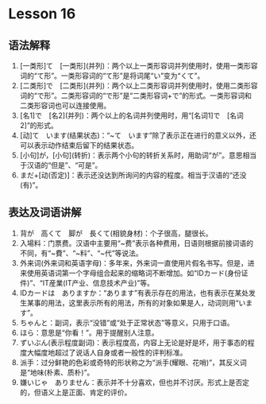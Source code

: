 # Lesson 16
## 语法解释
1. \[一类形]て　\[一类形](并列)：两个以上一类形容词并列使用时，使用一类形容词的“て形”。一类形容词的“て形”是将词尾“い”变为“くて”。
2. \[二类形]で　\[二类形](并列)：两个以上二类形容词并列使用时，使用二类形容词的“で形”。二类形容词的“で形”是“二类形容词+で”的形式。一类形容词和二类形容词也可以连接使用。
3. \[名1]で　\[名2](并列)：两个以上的名词并列使用时，用“[名词1]で　[名词2]”的形式。
4. [动]て　います(结果状态)：“~て　います”除了表示正在进行的意义以外，还可以表示动作结束后留下的结果状态。
5. \[小句]が，\[小句](转折)：表示两个小句的转折关系时，用助词“が”。意思相当于汉语的“但是”、“可是”。
6. まだ+[动(否定)]：表示还没达到所询问的内容的程度。相当于汉语的“还没(有)”。

## 表达及词语讲解
1. 背が　高くて　脚が　長くて(相貌身材)：个子很高，腿很长。
2. 入場料：门票费。汉语中主要用“~费”表示各种费用，日语则根据前接词语的不同，有“~費”、“~料”、“~代”等说法。
3. 外来词(外来词和英语字母)：多年来，外来词一直使用片假名书写。但是，进来使用英语词第一个字母组合起来的缩略词不断增加。如“IDカード(身份证件)”、“IT産業(IT产业、信息技术产业)”等。
4. IDカードは　ありますか：“あります”有表示存在的用法，也有表示在某处发生某事的用法，这里表示所有的用法，所有的对象如果是人，动词则用“います”。
5. ちゃんと：副词，表示“没错”或“处于正常状态”等意义，只用于口语。
6. ほら：意思是“你看！”。用于提醒别人注意。
7. ずいぶん(表示程度副词)：表示程度高，内容上无论是好是坏，用于事态的程度大幅度地超过了说话人自身或者一般性的评判标准。
8. 派手：过分鲜艳的色彩或奇特的形状称之为“派手(耀眼、花哨)”，其反义词是“地味(朴素、质朴)”。
9. 嫌いじゃ　ありません：表示并不十分喜欢，但也并不讨厌。形式上是否定的，但语义上是正面、肯定的评价。


